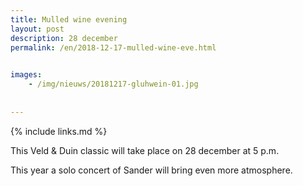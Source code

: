 ```yaml
---
title: Mulled wine evening
layout: post
description: 28 december
permalink: /en/2018-12-17-mulled-wine-eve.html

    
images: 
    - /img/nieuws/20181217-gluhwein-01.jpg
    
    
---
```


{% include links.md %}

This Veld & Duin classic will take place on 28 december at 5 p.m.

This year a solo concert of Sander will bring even more atmosphere. 

